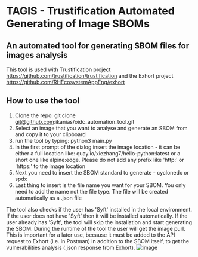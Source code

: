 # TAGIS - Trustification Automated Generating of Image SBOMs
An automated tool for generating SBOM files for images analysis
--------------------------------------------------------------------------
This tool is used with Trustification project https://github.com/trustification/trustification
and the Exhort project https://github.com/RHEcosystemAppEng/exhort

How to use the tool
--------------------
1. Clone the repo: git clone git@github.com:ikanias/oidc_automation_tool.git
2. Select an image that you want to analyse and generate an SBOM from and copy it to your clipboard
3. run the tool by typing: python3 main.py
4. In the first prompt of the dialog insert the image location - it can be either a full location like:  quay.io/xiezhang7/hello-python:latest
   or a short one like alpine:edge. Please do not add any prefix like 'http:' or 'https:' to the image location
5. Next you need to insert the SBOM standard to generate - cyclonedx or spdx
6. Last thing to insert is the file name you want for your SBOM. You only need to add the name not the file type. The file will be created automatically
   as a .json file

The tool also checks if the user has 'Syft' installed in the local environment. If the user does not have 'Syft' then it will be installed automatically.
If the user already has 'Syft', the tool will skip the installation and start generating the SBOM.
During the runtime of the tool the user will get the image purl. This is important for a later use, because it must be added to the API request to Exhort
(i.e. in Postman) in addition to the SBOM itself, to get the vulnerabilities analysis (.json response from Exhort).
![image](https://github.com/ikanias/oidc_automation_tool/assets/69799772/a69dcbe4-ef62-4164-bc24-49ea7df214ab)
